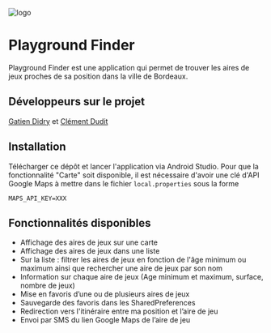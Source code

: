 ![logo](https://encrypted-tbn0.gstatic.com/images?q=tbn:ANd9GcRRU84fh4D2XCx63P0rWYQWgJa4CelbP99BkFSBLeggVqt2vcR2rbolf6UFoOMz17t2Btg&usqp=CAU "Logo Ynov")

# Playground Finder

Playground Finder est une application qui permet de trouver les aires de jeux proches de sa position dans la ville de Bordeaux.

## Développeurs sur le projet

[Gatien Didry](https://github.com/gatienddr) et [Clément Dudit](https://github.com/cdudit)

## Installation

Télécharger ce dépôt et lancer l'application via Android Studio. Pour que la fonctionnalité "Carte" soit disponible, il est nécessaire d'avoir une clé d'API Google Maps à mettre dans le fichier `local.properties` sous la forme

```
MAPS_API_KEY=XXX
```

## Fonctionnalités disponibles

- Affichage des aires de jeux sur une carte
- Affichage des aires de jeux dans une liste
- Sur la liste : filtrer les aires de jeux en fonction de l'âge minimum ou maximum ainsi que rechercher une aire de jeux par son nom
- Information sur chaque aire de jeux (Age minimum et maximum, surface, nombre de jeux)
- Mise en favoris d’une ou de plusieurs aires de jeux
- Sauvegarde des favoris dans les SharedPreferences
- Redirection vers l'itinéraire entre ma position et l’aire de jeu
- Envoi par SMS du lien Google Maps de l’aire de jeu
